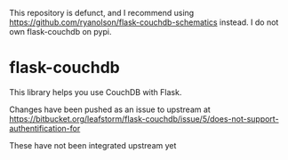 This repository is defunct, and I recommend using https://github.com/ryanolson/flask-couchdb-schematics instead. I do not own flask-couchdb on pypi.

flask-couchdb
=============

This library helps you use CouchDB with Flask.

Changes have been pushed as an issue to upstream at https://bitbucket.org/leafstorm/flask-couchdb/issue/5/does-not-support-authentification-for

These have not been integrated upstream yet
